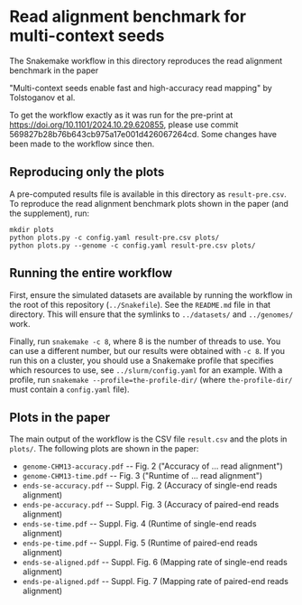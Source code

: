 # Read alignment benchmark for multi-context seeds

The Snakemake workflow in this directory reproduces the read alignment
benchmark in the paper

"Multi-context seeds enable fast and high-accuracy read mapping"
by Tolstoganov et al.

To get the workflow exactly as it was run for the pre-print at
<https://doi.org/10.1101/2024.10.29.620855>, please use commit
569827b28b76b643cb975a17e001d426067264cd. Some changes have been
made to the workflow since then.


## Reproducing only the plots

A pre-computed results file is available in this directory as `result-pre.csv`.
To reproduce the read alignment benchmark plots shown in the paper
(and the supplement), run:

    mkdir plots
    python plots.py -c config.yaml result-pre.csv plots/
    python plots.py --genome -c config.yaml result-pre.csv plots/


## Running the entire workflow

First, ensure the simulated datasets are available by running the workflow in
the root of this repository (`../Snakefile`). See the `README.md` file in
that directory. This will ensure that the symlinks to
`../datasets/` and `../genomes/` work.

Finally, run `snakemake -c 8`, where 8 is the number of threads to use. You can
use a different number, but our results were obtained with `-c 8`.
If you run this on a cluster, you should use
a Snakemake profile that specifies which resources to use, see
`../slurm/config.yaml` for an example.
With a profile, run `snakemake --profile=the-profile-dir/`
(where `the-profile-dir/` must contain a `config.yaml` file).


## Plots in the paper

The main output of the workflow is the CSV file `result.csv` and
the plots in `plots/`. The following plots are shown in the paper:

* `genome-CHM13-accuracy.pdf` -- Fig. 2 ("Accuracy of ... read alignment")
* `genome-CHM13-time.pdf` -- Fig. 3 ("Runtime of ... read alignment")
* `ends-se-accuracy.pdf` -- Suppl. Fig. 2 (Accuracy of single-end reads alignment)
* `ends-pe-accuracy.pdf` -- Suppl. Fig. 3 (Accuracy of paired-end reads alignment)
* `ends-se-time.pdf` -- Suppl. Fig. 4 (Runtime of single-end reads alignment)
* `ends-pe-time.pdf` -- Suppl. Fig. 5 (Runtime of paired-end reads alignment)
* `ends-se-aligned.pdf` -- Suppl. Fig. 6 (Mapping rate of single-end reads alignment)
* `ends-pe-aligned.pdf` -- Suppl. Fig. 7 (Mapping rate of paired-end reads alignment)
